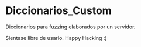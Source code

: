 # Diccionarios_Custom
Diccionarios para fuzzing elaborados por un servidor. 



Sientase libre de usarlo. Happy Hacking :)
